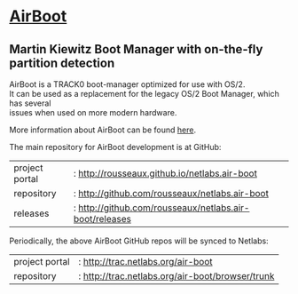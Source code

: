 # [AirBoot](http://rousseaux.github.io/netlabs.air-boot)<br>
## Martin Kiewitz Boot Manager with on-the-fly partition detection<br>

AirBoot is a TRACK0 boot-manager optimized for use with OS/2.<br>
It can be used as a replacement for the legacy OS/2 Boot Manager, which has several<br>
issues when used on more modern hardware.<br>

More information about AirBoot can be found [here](http://rousseaux.github.io/netlabs.air-boot).<br>

The main repository for AirBoot development is at GitHub:<br>

<table>
<tr>
<td>project portal</td>
<td>: <a href="http://rousseaux.github.io/netlabs.air-boot">http://rousseaux.github.io/netlabs.air-boot</a></td>
</tr>
<tr>
<td>repository</td>
<td>: <a href="http://github.com/rousseaux/netlabs.air-boot">http://github.com/rousseaux/netlabs.air-boot</a></td>
</tr>
<tr>
<td>releases</td>
<td>: <a href="http://github.com/rousseaux/netlabs.air-boot/releases">http://github.com/rousseaux/netlabs.air-boot/releases</a></td>
</tr>
</table>

Periodically, the above AirBoot GitHub repos will be synced to Netlabs:<br>

<table>
<tr>
<td>project portal</td>
<td>: <a href="http://trac.netlabs.org/air-boot">http://trac.netlabs.org/air-boot</a></td>
</tr>
<tr>
<td>repository</td>
<td>: <a href="http://trac.netlabs.org/air-boot/browser/trunk">http://trac.netlabs.org/air-boot/browser/trunk</a></td>
</tr>
</table>
